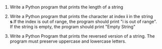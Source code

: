 1) Write a Python program that prints the length of a string

2) Write a Python program that prints the character at index **i** in the string **s**.If the index is out of range, the program should print "i is out of range". If the string is empty, the program should print "Empty String"

3) Write a Python Program that prints the reversed version of a string. The program must preserve uppercase and lowercase letters.
